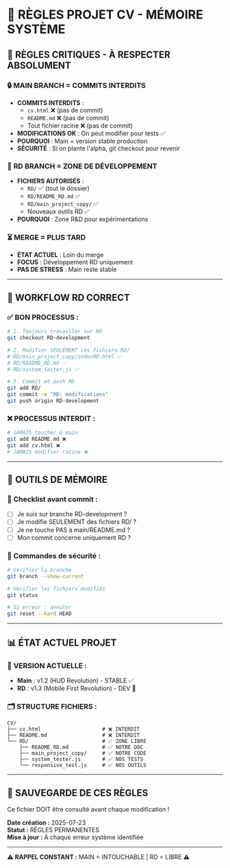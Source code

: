 # 🧠 RÈGLES PROJET CV - MÉMOIRE SYSTÈME

## 🚨 RÈGLES CRITIQUES - À RESPECTER ABSOLUMENT

### 🔒 **MAIN BRANCH = COMMITS INTERDITS**
- **COMMITS INTERDITS** : 
  - `cv.html` ❌ (pas de commit)
  - `README.md` ❌ (pas de commit)
  - Tout fichier racine ❌ (pas de commit)
- **MODIFICATIONS OK** : On peut modifier pour tests ✅
- **POURQUOI** : Main = version stable production
- **SÉCURITÉ** : Si on plante l'alpha, git checkout pour revenir

### 🔬 **RD BRANCH = ZONE DE DÉVELOPPEMENT**
- **FICHIERS AUTORISÉS** :
  - `RD/` ✅ (tout le dossier)
  - `RD/README_RD.md` ✅
  - `RD/main_project_copy/` ✅
  - Nouveaux outils RD ✅
- **POURQUOI** : Zone R&D pour expérimentations

### ⏳ **MERGE = PLUS TARD**
- **ÉTAT ACTUEL** : Loin du merge
- **FOCUS** : Développement RD uniquement
- **PAS DE STRESS** : Main reste stable

---

## 🎯 **WORKFLOW RD CORRECT**

### ✅ **BON PROCESSUS :**
```bash
# 1. Toujours travailler sur RD
git checkout RD-development

# 2. Modifier SEULEMENT les fichiers RD/
# RD/main_project_copy/indexRD.html ✅
# RD/README_RD.md ✅
# RD/system_tester.js ✅

# 3. Commit et push RD
git add RD/
git commit -m "RD: modifications"
git push origin RD-development
```

### ❌ **PROCESSUS INTERDIT :**
```bash
# JAMAIS toucher à main
git add README.md ❌
git add cv.html ❌
# JAMAIS modifier racine ❌
```

---

## 🔧 **OUTILS DE MÉMOIRE**

### 📝 **Checklist avant commit :**
- [ ] Je suis sur branche RD-development ?
- [ ] Je modifie SEULEMENT des fichiers RD/ ?
- [ ] Je ne touche PAS à main/README.md ?
- [ ] Mon commit concerne uniquement RD ?

### 🚦 **Commandes de sécurité :**
```bash
# Vérifier la branche
git branch --show-current

# Vérifier les fichiers modifiés  
git status

# Si erreur : annuler
git reset --hard HEAD
```

---

## 📊 **ÉTAT ACTUEL PROJET**

### 🎯 **VERSION ACTUELLE :**
- **Main** : v1.2 (HUD Revolution) - STABLE ✅
- **RD** : v1.3 (Mobile First Revolution) - DEV 🔬

### 🗂️ **STRUCTURE FICHIERS :**
```
CV/
├── cv.html                    # ❌ INTERDIT
├── README.md                  # ❌ INTERDIT  
└── RD/                        # ✅ ZONE LIBRE
    ├── README_RD.md           # ✅ NOTRE DOC
    ├── main_project_copy/     # ✅ NOTRE CODE
    ├── system_tester.js       # ✅ NOS TESTS
    └── responsive_test.js     # ✅ NOS OUTILS
```

---

## 💾 **SAUVEGARDE DE CES RÈGLES**

Ce fichier DOIT être consulté avant chaque modification !

**Date création :** 2025-07-23  
**Statut :** RÈGLES PERMANENTES  
**Mise à jour :** À chaque erreur système identifiée

---

⚠️ **RAPPEL CONSTANT :** MAIN = INTOUCHABLE | RD = LIBRE ⚠️
